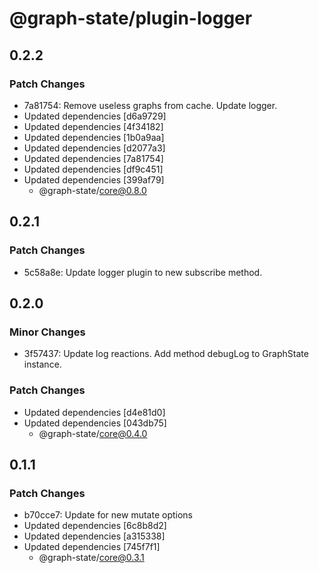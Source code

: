 # @graph-state/plugin-logger

## 0.2.2

### Patch Changes

- 7a81754: Remove useless graphs from cache. Update logger.
- Updated dependencies [d6a9729]
- Updated dependencies [4f34182]
- Updated dependencies [1b0a9aa]
- Updated dependencies [d2077a3]
- Updated dependencies [7a81754]
- Updated dependencies [df9c451]
- Updated dependencies [399af79]
  - @graph-state/core@0.8.0

## 0.2.1

### Patch Changes

- 5c58a8e: Update logger plugin to new subscribe method.

## 0.2.0

### Minor Changes

- 3f57437: Update log reactions. Add method debugLog to GraphState instance.

### Patch Changes

- Updated dependencies [d4e81d0]
- Updated dependencies [043db75]
  - @graph-state/core@0.4.0

## 0.1.1

### Patch Changes

- b70cce7: Update for new mutate options
- Updated dependencies [6c8b8d2]
- Updated dependencies [a315338]
- Updated dependencies [745f7f1]
  - @graph-state/core@0.3.1
